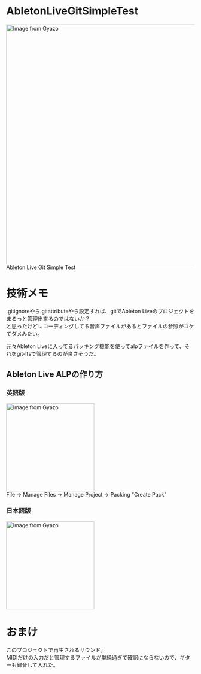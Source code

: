 # AbletonLiveGitSimpleTest
<a href="https://gyazo.com/b873ba3891a95938341e6bb46a96b649"><img src="https://i.gyazo.com/b873ba3891a95938341e6bb46a96b649.png" alt="Image from Gyazo" width="640"/></a>  
Ableton Live Git Simple Test

# 技術メモ
.gitignoreやら.gitattributeやら設定すれば、gitでAbleton Liveのプロジェクトをまるっと管理出来るのではないか？  
と思ったけどレコーディングしてる音声ファイルがあるとファイルの参照がコケてダメみたい。  

元々Ableton Liveに入ってるパッキング機能を使ってalpファイルを作って、それをgit-lfsで管理するのが良さそうだ。

## Ableton Live ALPの作り方
### 英語版
<a href="https://gyazo.com/c8f75e08b3a833ae63d209d2986d0f2f"><img src="https://i.gyazo.com/c8f75e08b3a833ae63d209d2986d0f2f.png" alt="Image from Gyazo" width="235"/></a>  
File -> Manage Files -> Manage Project -> Packing "Create Pack"  

### 日本語版
<a href="https://gyazo.com/f7cb85434bc574e9ecf014a7606ecc3f"><img src="https://i.gyazo.com/f7cb85434bc574e9ecf014a7606ecc3f.png" alt="Image from Gyazo" width="235"/></a>

# おまけ
このプロジェクトで再生されるサウンド。  
MIDIだけの入力だと管理するファイルが単純過ぎて確認にならないので、ギターも録音して入れた。
